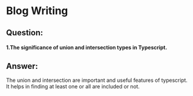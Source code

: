 
  # Blog Writing
  ## Question:
  #### 1.The significance of union and intersection types in Typescript.

  
  ## Answer:
  The union and intersection are important and useful features of typescript.
  It helps in finding at least one or all are included or not.

  